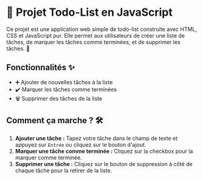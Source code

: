 # 📝 Projet Todo-List en JavaScript

Ce projet est une application web simple de todo-list construite avec HTML, CSS et JavaScript pur. Elle permet aux utilisateurs de créer une liste de tâches, de marquer les tâches comme terminées, et de supprimer les tâches. 🚀

## Fonctionnalités ✨

- ➕ Ajouter de nouvelles tâches à la liste
- ✔️ Marquer les tâches comme terminées
- 🗑 Supprimer des tâches de la liste

## Comment ça marche ? 🛠

1. **Ajouter une tâche :** Tapez votre tâche dans le champ de texte et appuyez sur `Entrée` ou cliquez sur le bouton d'ajout.
2. **Marquer une tâche comme terminée :** Cliquez sur la checkbox pour la marquer comme terminée.
3. **Supprimer une tâche :** Cliquez sur le bouton de suppression à côté de chaque tâche pour la retirer de la liste.


